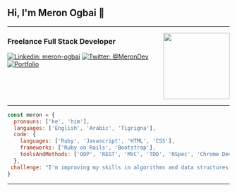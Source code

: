 ## Hi, I'm Meron Ogbai 👋

---

<img align="right" width="150" src="https://media.giphy.com/media/H1f1T0tKK4jEfNt6MG/giphy.gif">

### Freelance Full Stack Developer

[![Linkedin: meron-ogbai](https://img.shields.io/static/v1?label=&message=Linkedin&color=0a66c2)](https://www.linkedin.com/in/meron-ogbai/)
[![Twitter: @MeronDev](https://img.shields.io/static/v1?label=&message=Twitter&color=1da1f2)](https://twitter.com/MeronDev)
[![Portfolio](https://img.shields.io/static/v1?label=&message=Portfolio&color=072f5f)](https://meronokbay.github.io/portfolio/)

<br clear="right"/>

---

```javascript
const meron = {
  pronouns: ['he', 'him'],
  languages: ['English', 'Arabic', 'Tigrigna'],
  code: {
    languages: ['Ruby', 'Javascript', 'HTML', 'CSS'],
    frameworks: ['Ruby on Rails', 'Bootstrap'],
    toolsAndMethods: ['OOP', 'REST', 'MVC', 'TDD', 'RSpec', 'Chrome Dev Tools', 'Sass', 'Webpack']
  },
 challenge: "I'm improving my skills in algorithms and data structures."
}
```

---
